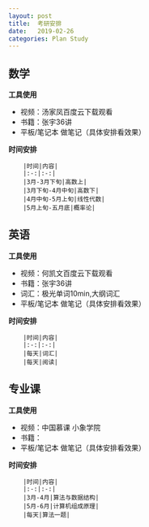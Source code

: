 ```yaml
---
layout: post
title:  考研安排
date:   2019-02-26
categories: Plan Study
---
```


<!-- MarkdownTOC -->




## 数学
**工具使用**
* 视频：汤家凤百度云下载观看
* 书籍：张宇36讲
* 平板/笔记本 做笔记（具体安排看效果）

**时间安排**

        |时间|内容|
        |:-:|:-:|
        |3月-3月下旬|高数上|
        |3月下旬-4月中旬|高数下|
        |4月中旬-5月上旬|线性代数|
        |5月上旬-五月底|概率论|

## 英语
**工具使用**
* 视频：何凯文百度云下载观看
* 书籍：张宇36讲
* 词汇：极光单词10min,大纲词汇
* 平板/笔记本 做笔记（具体安排看效果）

**时间安排**

        |时间|内容|
        |:-:|:-:|
        |每天|词汇|
        |每天|阅读|


## 专业课
**工具使用**
* 视频：中国慕课 小象学院
* 书籍：
* 平板/笔记本 做笔记（具体安排看效果）

**时间安排**

        |时间|内容|
        |:-:|:-:|
        |3月-4月|算法与数据结构|
        |5月-6月|计算机组成原理|
        |每天|算法一题|



